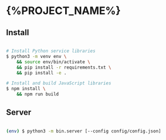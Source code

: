 # {%PROJECT_NAME%}

## Install

```bash

# Install Python service libraries
$ python3 -m venv env \
    && source env/bin/activate \
    && pip install -r requirements.txt \
    && pip install -e .

# Install and build JavaScript libraries
$ npm install \
    && npm run build
```

## Server
```bash

(env) $ python3 -m bin.server [--config config/config.json]
```